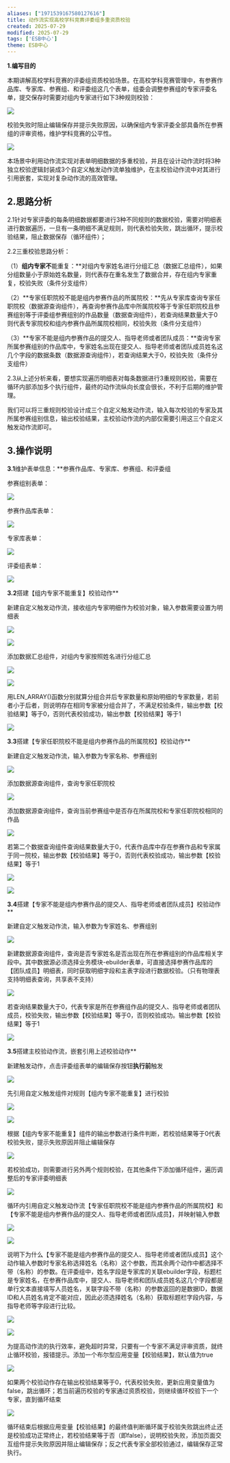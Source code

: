```yaml
---
aliases: ["1971539167580127616"]
title: 动作流实现高校学科竞赛评委组多重资质校验
created: 2025-07-29
modified: 2025-07-29
tags: ['ESB中心']
theme: ESB中心
---
```


**1.编写目的**

本期讲解高校学科竞赛的评委组资质校验场景。在高校学科竞赛管理中，有参赛作品库、专家库、参赛组、和评委组这几个表单，组委会调整参赛组的专家评委名单，提交保存时需要对组内专家进行如下3种规则校验：

![](https://myhelpdoc.oss-cn-heyuan.aliyuncs.com/mdimages/4e169dc8adfc8e116545b1c85b8cbe3f.jpg)

校验失败时阻止编辑保存并提示失败原因，以确保组内专家评委全部具备所在参赛组的评审资格，维护学科竞赛的公平性。

![](https://myhelpdoc.oss-cn-heyuan.aliyuncs.com/mdimages/5eb4beb9ef80ef4be5c0627113885f52.jpg)

本场景中利用动作流实现对表单明细数据的多重校验，并且在设计动作流时将3种独立校验逻辑封装成3个自定义触发动作流单独维护，在主校验动作流中对其进行引用嵌套，实现对复杂动作流的高效管理。

## **2.思路分析**

2.1针对专家评委的每条明细数据都要进行3种不同规则的数据校验，需要对明细表进行数据遍历，一旦有一条明细不满足规则，则代表检验失败，跳出循环，提示校验结果，阻止数据保存（循环组件）；

2.2三重校验思路分析：

（1）**组内专家不**能重复：**对组内专家姓名进行分组汇总（数据汇总组件），如果分组数量小于原始姓名数量，则代表存在重名发生了数据合并，存在组内专家重复，校验失败（条件分支组件）

（2）**专家任职院校不能是组内参赛作品的所属院校：**先从专家库查询专家任职院校（数据源查询组件），再查询参赛作品库中所属院校等于专家任职院校且参赛组别等于评委组参赛组别的作品数量（数据查询组件），若查询结果数量大于0则代表专家院校和组内参赛作品所属院校相同，校验失败（条件分支组件）

（3）**专家不能是组内参赛作品的提交人、指导老师或者团队成员：**查询专家所属参赛组别的作品库中，专家姓名出现在提交人、指导老师或者团队成员姓名这几个字段的数据条数（数据源查询组件），若查询结果大于0，校验失败（条件分支组件）

2.3从上述分析来看，要想实现遍历明细表对每条数据进行3重规则校验，需要在循环内部添加多个执行组件，最终的动作流纵向长度会很长，不利于后期的维护管理。

我们可以将三重规则校验设计成三个自定义触发动作流，输入每次校验的专家及其所属参赛组别信息，输出校验结果，主校验动作流的内部仅需要引用这三个自定义触发动作流即可。

## 3.操作说明

**3.1**维护表单信息：**参赛作品库、专家库、参赛组、和评委组

参赛组别表单：

![](https://myhelpdoc.oss-cn-heyuan.aliyuncs.com/mdimages/8f572d510444268ea0123289ad346eca.jpg)

参赛作品库表单：

![](https://myhelpdoc.oss-cn-heyuan.aliyuncs.com/mdimages/3e87c970a37dffdd70b0feaef5bb1704.jpg)

专家库表单：

![](https://myhelpdoc.oss-cn-heyuan.aliyuncs.com/mdimages/9388482529825538937d3ca23b3abf1a.jpg)

评委组表单：

![](https://myhelpdoc.oss-cn-heyuan.aliyuncs.com/mdimages/e4c4ea5568302605dd1dfb183268abde.jpg)

**3.2**搭建【组内专家不能重复】校验动作**

新建自定义触发动作流，接收组内专家明细作为校验对象，输入参数需要设置为明细表

![](https://myhelpdoc.oss-cn-heyuan.aliyuncs.com/mdimages/274093658d6c2d6d598d807a294db48a.jpg)

![](https://myhelpdoc.oss-cn-heyuan.aliyuncs.com/mdimages/7a699e7d203e37d0ddd3760245d1559b.jpg)

添加数据汇总组件，对组内专家按照姓名进行分组汇总

![](https://myhelpdoc.oss-cn-heyuan.aliyuncs.com/mdimages/168f63ef6328994a489b57fe491ed7b8.jpg)

![](https://myhelpdoc.oss-cn-heyuan.aliyuncs.com/mdimages/1ae87b7c39aaa0979e95fb4ab45444af.jpg)

用LEN\_ARRAY()函数分别就算分组合并后专家数量和原始明细的专家数量，若前者小于后者，则说明存在相同专家被分组合并了，不满足校验条件，输出参数【校验结果】等于0，否则代表校验成功，输出参数【校验结果】等于1

![](https://myhelpdoc.oss-cn-heyuan.aliyuncs.com/mdimages/88a30858d60bad796e13111c7e36bab4.jpg)

**3.3**搭建【专家任职院校不能是组内参赛作品的所属院校】校验动作**

新建自定义触发动作流，输入参数为专家名称、参赛组别

![](https://myhelpdoc.oss-cn-heyuan.aliyuncs.com/mdimages/c659baa23da861d13e100bb7f6c77046.jpg)

添加数据源查询组件，查询专家任职院校

![](https://myhelpdoc.oss-cn-heyuan.aliyuncs.com/mdimages/5803c9692658f94fe92ed690728476eb.jpg)

添加数据源查询组件，查询当前参赛组中是否存在所属院校和专家任职院校相同的作品

![](https://myhelpdoc.oss-cn-heyuan.aliyuncs.com/mdimages/f770d2ab98d07c2ea796341b5b2d684a.jpg)

若第二个数据查询组件查询结果数量大于0，代表作品库中存在参赛作品和专家属于同一院校，输出参数【校验结果】等于0，否则代表校验成功，输出参数【校验结果】等于1

![](https://myhelpdoc.oss-cn-heyuan.aliyuncs.com/mdimages/3416c8a9efbe953b920e0bdde770d65e.jpg)

**![](https://myhelpdoc.oss-cn-heyuan.aliyuncs.com/mdimages/b2654ff56e78432f5f45b804ad437a59.jpg)**

**3.4**搭建【专家不能是组内参赛作品的提交人、指导老师或者团队成员】校验动作**

新建自定义触发动作流，输入参数为专家姓名、参赛组别

![](https://myhelpdoc.oss-cn-heyuan.aliyuncs.com/mdimages/937a377e1fd4bf18b40905d2def19a53.jpg)

新建数据源查询组件，查询是否专家姓名是否出现在所在参赛组别的作品库相关字段中。其中数据源必须选择业务模块-ebuilder表单，可直接选择参赛作品库的【团队成员】明细表，同时获取明细字段和主表字段进行数据校验。（只有物理表支持明细表查询，共享表不支持）

![](https://myhelpdoc.oss-cn-heyuan.aliyuncs.com/mdimages/60980467c1001060d3307dfc87e25d93.jpg)

若查询结果数量大于0，代表专家是所在参赛组作品的提交人、指导老师或者团队成员，校验失败，输出参数【校验结果】等于0，否则校验成功。输出参数【校验结果】等于1

![](https://myhelpdoc.oss-cn-heyuan.aliyuncs.com/mdimages/c599374b0a5e0141684b66417fa0f8dc.jpg)

**3.5**搭建主校验动作流，嵌套引用上述校验动作**

新建触发动作，点击评委组表单的编辑保存按钮**执行前**触发

![](https://myhelpdoc.oss-cn-heyuan.aliyuncs.com/mdimages/608311f0d032d9d46dcdf03b76de4837.jpg)

先引用自定义触发组件对规则【组内专家不能重复】进行校验

![](https://myhelpdoc.oss-cn-heyuan.aliyuncs.com/mdimages/8a1cffbb5f77edf45fb80e27c85c0975.jpg)

![](https://myhelpdoc.oss-cn-heyuan.aliyuncs.com/mdimages/b5a9d5f9f04393b7a8ec4cd14c966566.jpg)

根据【组内专家不能重复】组件的输出参数进行条件判断，若校验结果等于0代表校验失败，提示失败原因并阻止编辑保存

![](https://myhelpdoc.oss-cn-heyuan.aliyuncs.com/mdimages/0dd540941b71fbb7ab46377ef6ce6184.jpg)

若校验成功，则需要进行另外两个规则校验，在其他条件下添加循环组件，遍历调整后的专家评委明细表

![](https://myhelpdoc.oss-cn-heyuan.aliyuncs.com/mdimages/55d7c08128de1374e22da0866b63f0f3.jpg)

循环内引用自定义触发动作流【专家任职院校不能是组内参赛作品的所属院校】和【专家不能是组内参赛作品的提交人、指导老师或者团队成员】，并映射输入参数

![](https://myhelpdoc.oss-cn-heyuan.aliyuncs.com/mdimages/01c1957003e184fd8c3c848ec806af8d.jpg)

![](https://myhelpdoc.oss-cn-heyuan.aliyuncs.com/mdimages/cd7b15b76abe4b4f52a094e8f91d02ba.jpg)

说明下为什么【专家不能是组内参赛作品的提交人、指导老师或者团队成员】这个动作输入参数时专家名称选择姓名（名称）这个参数，而其余两个动作中都选择不带（名称）的参数。在评委组中，姓名字段是专家库的关联ebuilder字段，标题栏是专家姓名，在参赛作品库中，提交人、指导老师和团队成员姓名这几个字段都是单行文本直接填写人员姓名，关联字段不带（名称）的参数返回的是数据ID，数据ID和人员姓名肯定不能对应，因此必须选择姓名（名称）获取标题栏字段内容，与指导老师等字段进行比较。

![](https://myhelpdoc.oss-cn-heyuan.aliyuncs.com/mdimages/01edca308b418e3ad40a9ca629bd3c34.jpg)

![](https://myhelpdoc.oss-cn-heyuan.aliyuncs.com/mdimages/543d3d99de8af97690f93731f4e11490.jpg)

为提高动作流的执行效率，避免超时异常，只要有一个专家不满足评审资质，就终止循环校验，报错提示。添加一个布尔型应用变量【校验结果】，默认值为true

![](https://myhelpdoc.oss-cn-heyuan.aliyuncs.com/mdimages/8eaf7d557b6a03aafc1ba1f06e357239.jpg)

如果两个校验动作存在输出校验结果等于0，代表校验失败，更新应用变量值为false，跳出循环；若当前遍历校验的专家通过资质校验，则继续循环校验下一个专家，直到循环结束

![](https://myhelpdoc.oss-cn-heyuan.aliyuncs.com/mdimages/a6804aa848d0b794110c6c8e6422e19d.jpg)

循环结束后根据应用变量【校验结果】的最终值判断循环属于校验失败跳出终止还是校验成功正常终止，若校验结果等于否（即false），说明校验失败，添加页面交互组件提示失败原因并阻止编辑保存；反之代表专家全部校验通过，编辑保存正常执行。

